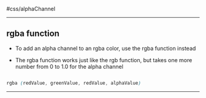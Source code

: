 #css/alphaChannel

<hr>

## rgba function

- To add an alpha channel to an rgba color, use the rgba function instead

- The rgba function works just like the rgb function, but takes one more number from 0 to 1.0 for the alpha channel

```css

rgba (redValue, greenValue, redValue, alphaValue)

```

<hr>

